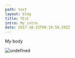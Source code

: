 ```yaml
---
path: test
layout: blog
title: TEst
intro: My intro
date: 2017-10-25T08:19:58.592Z
---
```

My body 

![undefined](/uploads/IMG_3660.JPG)
